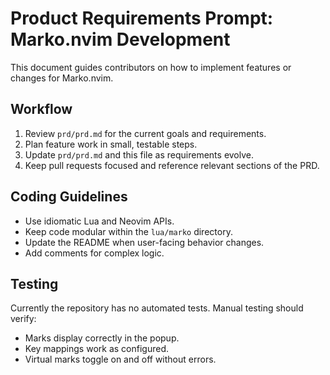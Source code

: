 # Product Requirements Prompt: Marko.nvim Development

This document guides contributors on how to implement features or changes for Marko.nvim.

## Workflow
1. Review `prd/prd.md` for the current goals and requirements.
2. Plan feature work in small, testable steps.
3. Update `prd/prd.md` and this file as requirements evolve.
4. Keep pull requests focused and reference relevant sections of the PRD.

## Coding Guidelines
- Use idiomatic Lua and Neovim APIs.
- Keep code modular within the `lua/marko` directory.
- Update the README when user-facing behavior changes.
- Add comments for complex logic.

## Testing
Currently the repository has no automated tests. Manual testing should verify:
- Marks display correctly in the popup.
- Key mappings work as configured.
- Virtual marks toggle on and off without errors.

